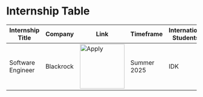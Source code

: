 # Internship Table
|Internship Title| Company | Link | Timeframe | International Students? | Industry | Academic Year|
|----------------|---------|------|-----------|-------------------------|----------|--------------|
|Software Engineer | Blackrock |   <a href="https://blackrock.tal.net/vx/lang-en-GB/mobile-0/brand-3/xf-1aa1a96c5ba3/candidate/so/pm/1/pl/1/opp/8163-2025-Summer-Internship-Program-AMERS/en-GB "><img src="https://imgur.com/a/DWW3qyW.png" width="118" alt="Apply"> </a>| Summer 2025 | IDK | Finance | Juniors


